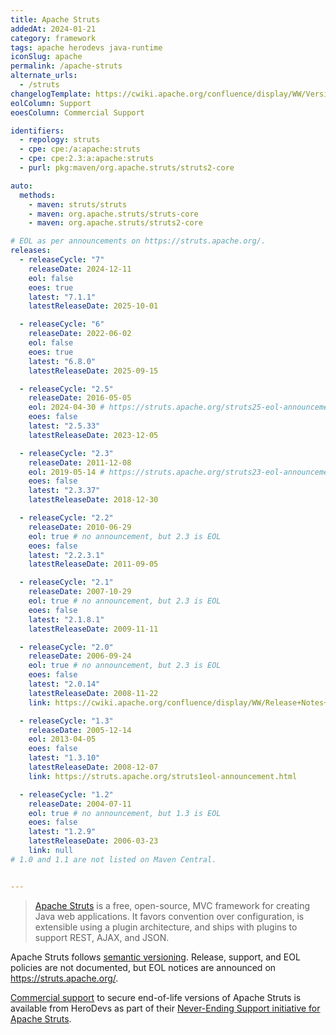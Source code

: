 ```yaml
---
title: Apache Struts
addedAt: 2024-01-21
category: framework
tags: apache herodevs java-runtime
iconSlug: apache
permalink: /apache-struts
alternate_urls:
  - /struts
changelogTemplate: https://cwiki.apache.org/confluence/display/WW/Version+Notes+__LATEST__
eolColumn: Support
eoesColumn: Commercial Support

identifiers:
  - repology: struts
  - cpe: cpe:/a:apache:struts
  - cpe: cpe:2.3:a:apache:struts
  - purl: pkg:maven/org.apache.struts/struts2-core

auto:
  methods:
    - maven: struts/struts
    - maven: org.apache.struts/struts-core
    - maven: org.apache.struts/struts2-core

# EOL as per announcements on https://struts.apache.org/.
releases:
  - releaseCycle: "7"
    releaseDate: 2024-12-11
    eol: false
    eoes: true
    latest: "7.1.1"
    latestReleaseDate: 2025-10-01

  - releaseCycle: "6"
    releaseDate: 2022-06-02
    eol: false
    eoes: true
    latest: "6.8.0"
    latestReleaseDate: 2025-09-15

  - releaseCycle: "2.5"
    releaseDate: 2016-05-05
    eol: 2024-04-30 # https://struts.apache.org/struts25-eol-announcement
    eoes: false
    latest: "2.5.33"
    latestReleaseDate: 2023-12-05

  - releaseCycle: "2.3"
    releaseDate: 2011-12-08
    eol: 2019-05-14 # https://struts.apache.org/struts23-eol-announcement
    eoes: false
    latest: "2.3.37"
    latestReleaseDate: 2018-12-30

  - releaseCycle: "2.2"
    releaseDate: 2010-06-29
    eol: true # no announcement, but 2.3 is EOL
    eoes: false
    latest: "2.2.3.1"
    latestReleaseDate: 2011-09-05

  - releaseCycle: "2.1"
    releaseDate: 2007-10-29
    eol: true # no announcement, but 2.3 is EOL
    eoes: false
    latest: "2.1.8.1"
    latestReleaseDate: 2009-11-11

  - releaseCycle: "2.0"
    releaseDate: 2006-09-24
    eol: true # no announcement, but 2.3 is EOL
    eoes: false
    latest: "2.0.14"
    latestReleaseDate: 2008-11-22
    link: https://cwiki.apache.org/confluence/display/WW/Release+Notes+__LATEST__

  - releaseCycle: "1.3"
    releaseDate: 2005-12-14
    eol: 2013-04-05
    eoes: false
    latest: "1.3.10"
    latestReleaseDate: 2008-12-07
    link: https://struts.apache.org/struts1eol-announcement.html

  - releaseCycle: "1.2"
    releaseDate: 2004-07-11
    eol: true # no announcement, but 1.3 is EOL
    eoes: false
    latest: "1.2.9"
    latestReleaseDate: 2006-03-23
    link: null
# 1.0 and 1.1 are not listed on Maven Central.


---
```


> [Apache Struts](https://struts.apache.org/) is a free, open-source, MVC framework for creating
> Java web applications. It favors convention over configuration, is extensible using a plugin
> architecture, and ships with plugins to support REST, AJAX, and JSON.

Apache Struts follows [semantic versioning](https://semver.org). Release, support, and EOL policies
are not documented, but EOL notices are announced on <https://struts.apache.org/>.

[Commercial support](https://struts.apache.org/commercial-support.html) to secure end-of-life versions of Apache Struts is available from HeroDevs
as part of their [Never-Ending Support initiative for Apache Struts](https://www.herodevs.com/support/struts-nes).
